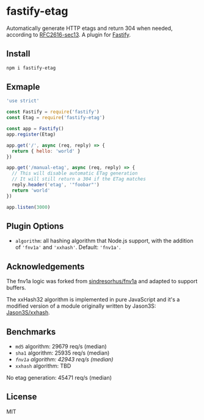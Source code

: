 # fastify-etag

Automatically generate HTTP etags and return 304 when needed,
according to [RFC2616-sec13](https://www.w3.org/Protocols/rfc2616/rfc2616-sec13.html).
A plugin for
[Fastify](https://www.fastify.io).

## Install

```sh
npm i fastify-etag
```

## Exmaple

```js
'use strict'

const Fastify = require('fastify')
const Etag = require('fastify-etag')

const app = Fastify()
app.register(Etag)

app.get('/', async (req, reply) => {
  return { hello: 'world' }
})

app.get('/manual-etag', async (req, reply) => {
  // This will disable automatic ETag generation
  // It will still return a 304 if the ETag matches
  reply.header('etag', '"foobar"')
  return 'world'
})

app.listen(3000)
```

## Plugin Options

* `algorithm`: all hashing algorithm that Node.js support, with the addition of
  `'fnv1a'` and `'xxhash'`. Default: `'fnv1a'`.

## Acknowledgements

The fnv1a logic was forked from [sindresorhus/fnv1a](https://github.com/sindresorhus/fnv1a)
and adapted to support buffers.

The xxHash32 algorithm is implemented in pure JavaScript and it's a modified
version of a module originally written by Jason3S:
[Jason3S/xxhash](https://github.com/Jason3S/xxhash).

## Benchmarks

* `md5` algorithm: 29679 req/s (median)
* `sha1` algorithm: 25935 req/s (median)
* *`fnv1a` algorithm: 42943 req/s (median)*
* `xxhash` algorithm: TBD

No etag generation: 45471 req/s (median)

## License

MIT
